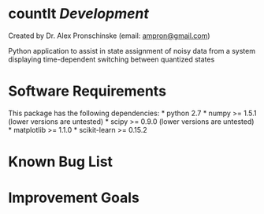 countIt *Development*
=====================

Created by Dr. Alex Pronschinske
   (email: ampron@gmail.com)

Python application to assist in state assignment of noisy data from a system displaying time-dependent switching between quantized states

Software Requirements
=====================

This package has the following dependencies:
    * python 2.7
    * numpy >= 1.5.1 (lower versions are untested)
    * scipy >= 0.9.0 (lower versions are untested)
    * matplotlib >= 1.1.0
    * scikit-learn >= 0.15.2

Known Bug List
==============



Improvement Goals
=================

